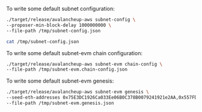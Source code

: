 
To write some default subnet configuration:

```bash
./target/release/avalancheup-aws subnet-config \
--proposer-min-block-delay 1000000000 \
--file-path /tmp/subnet-config.json

cat /tmp/subnet-config.json
```

To write some default subnet-evm chain configuration:

```bash
./target/release/avalancheup-aws subnet-evm chain-config \
--file-path /tmp/subnet-evm.chain-config.json
```

To write some default subnet-evm genesis:

```bash
./target/release/avalancheup-aws subnet-evm genesis \
--seed-eth-addresses 0x75E3DC1926Ca033Ee06B0C378B0079241921e2AA,0x557FDFCAEff5daDF7287344f4E30172e56EC7aec \
--file-path /tmp/subnet-evm.genesis.json
```
